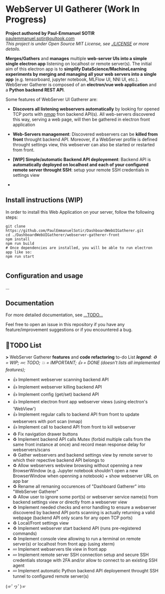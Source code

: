 # WebServer UI Gatherer (Work In Progress)

__Project authored by Paul-Emmanuel SOTIR__ <paulemmanuel.sotir@oultook.com>  
_This project is under Open Source MIT License, see [./LICENSE](./LICENSE) or more details._  

__Merges/Gathers__ and __manages__ multiple __web-server UIs into a simple single electron app__ listening on localhost or remote server(s). The initial aim of this electron app is to __simplify DataScience/MachineLearning experiments by merging and managing all your web servers into a single app__ (e.g. tensorboard, jupyter notebook, MLFlow UI, NNI UI, etc.). WebServer Gatherer is composed of an __electron/vue web application__ and a __Python backend REST API__.  

Some features of WebServer UI Gatherer are:

- __Discovers all listening webservers automatically__ by looking for opened TCP ports with _[nmap](https://nmap.org/)_ fron backend API(s). All web-servers discovered this way, serving a web page, will then be gathered in electron front application  
- __Web-Servers management__: Discovered webservers can be __killed from front__ throught backend API. Moreover, if a WebServer profile is defined throught settings view, this webserver can also be started or restarted from front.
- __[WIP] Simple/automatic Backend API deployement__: Backend API is __automatically deployed on localhost and each of your configured remote server throught SSH__: setup your remote SSH credentials in settings view  

-

## Install instructions (WIP)

In order to install this Web Application on your server, follow the following steps:

``` shell
git clone https://github.com/PaulEmmanuelSotir/DashboardWebUIGatherer.git
cd ./DashboardWebUIGatherer/webserver-gatherer-front
npm install
npm run build
# Once dependencies are installed, you will be able to run electron app like so:
npm run start


```

## Configuration and usage

...

## Documentation

For more detailed documentation, see [...TODO...](...)

Feel free to open an issue in this repository if you have any feature/improvement suggestions or if you encountered a bug.

## 📝TODO List

__>__ WebServer Gatherer __features__ and __code refactoring__ to-do List
_**legend**: ♻ = WIP; 💤: TODO; 💥 = IMPORTANT; 👍 = DONE (doesn't lists all implemented features);_

- 👍 Implement webserver scanning backend API
- 👍 Implement webserver killing backend API
- 👍 Implement config (get/set) backend API
- 👍 Implement electron front app webserver views (using electron's 'WebView')
- 👍 Implement regular calls to backend API from front to update webservers with port scan (nmap)
- 👍 Implement call to backend API from front to kill webserver
- ♻ Fix navigation drawer buttons
- ♻ Implement backend API calls Mutex (forbid multiple calls from the same front instance at once) and record mean response delay for webservers/scans
- ♻ Gather webservers and backend settings view by remote server to which their repective backend API belongs to
- ♻ Allow webservers webview browsing without openning a new BrowserWindow (e.g. Jupyter notebook shouldn't open a new BrowserWindow when openning a notebook) + show webserver URL on app bar
- ♻ Rename all remaning occurences of "Dashboard Gatherer" into "WebServer Gatherer"
- ♻ Allow user to ignore some port(s) or webserver service name(s) from backend settings view or directly from a webserver view
- ♻ Implement needed checks and error handling to ensure a webserver discovered by backend API ports scanning is actually returning a valid webpage (backend API only scans for any open TCP ports)
- ♻ Local/Front settings view
- ♻ Implement webserver start backend API (runs pre-registered commands)
- ♻ Implement console view allowing to run a terminal on remote server(s) or localhost from front app (using xterm)
- 💤 Implement webservers tile view in front app
- 💤 Implement remote server SSH connection setup and secure SSH credentials storage with 2FA and/or allow to connect to an existing SSH agent  
- 💤 Implement automatic Python backend API deployement throught SSH tunnel to configured remote server(s)

(☞ﾟヮﾟ)☞

